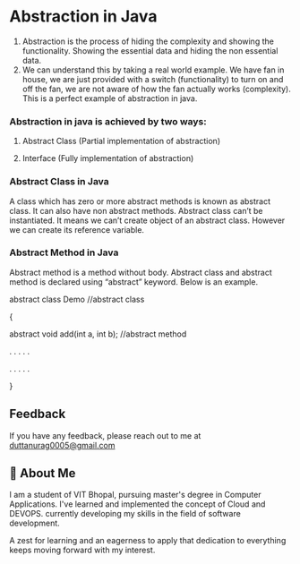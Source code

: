 # Abstraction in Java
1. Abstraction is the process of hiding the complexity and
   showing the functionality. Showing the essential data and hiding the non
   essential data.
2. We can understand this by taking a real world example. We
   have fan in house, we are just provided with a switch (functionality) to turn
   on and off the fan, we are not aware of how the fan actually works
   (complexity). This is a perfect example of abstraction in java.

### Abstraction in java is achieved by two ways:
1. Abstract Class (Partial implementation of abstraction)

2. Interface (Fully implementation of abstraction)

### Abstract Class in Java

A class which has zero or more abstract methods is known as
abstract class. It can also have non abstract methods.
Abstract class can’t be instantiated. It means we can’t
create object of an abstract class. However we can create its reference variable.

### Abstract Method in Java

Abstract method is a method without body. Abstract class and
abstract method is declared using “abstract” keyword. Below is an example.


abstract class Demo        //abstract class

{

abstract void add(int a, int b);     //abstract method

. . . . .

. . . . .

}
## Feedback

If you have any feedback, please reach out to me at duttanurag0005@gmail.com


## 🚀 About Me
I am a student of VIT Bhopal, pursuing master's degree in Computer Applications.
I've learned and implemented the concept of Cloud and DEVOPS. currently developing my skills in the field of software development.

A zest for learning and an eagerness to apply that dedication to everything keeps moving forward with my interest.

